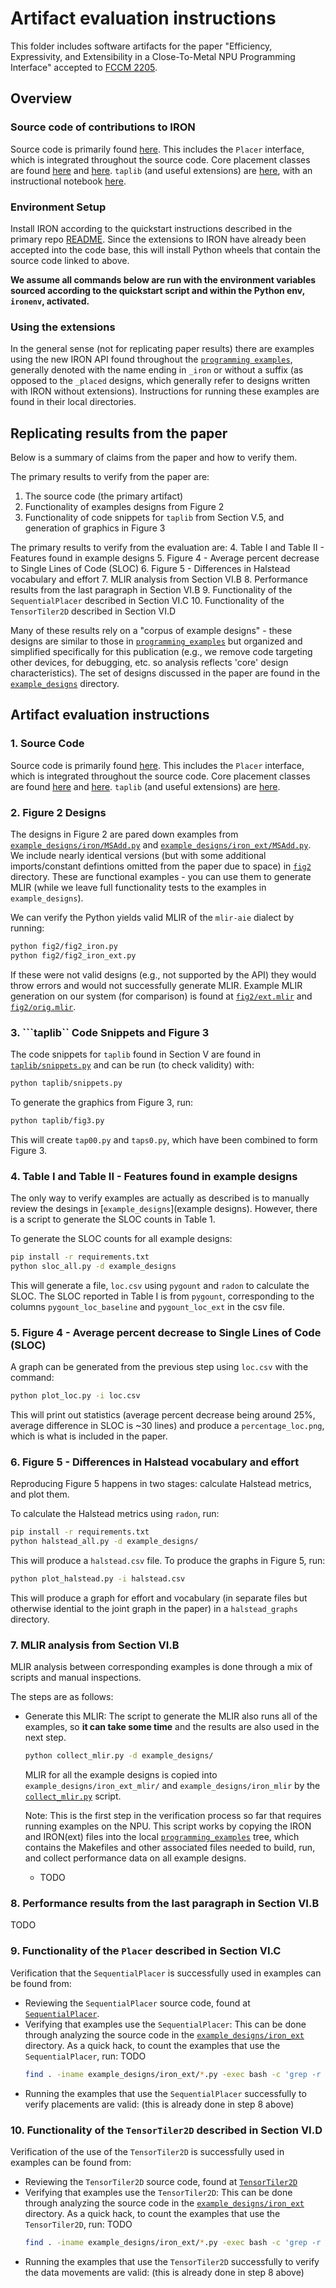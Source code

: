 # Artifact evaluation instructions

This folder includes software artifacts for the paper "Efficiency, Expressivity, and Extensibility in a Close-To-Metal NPU Programming Interface" accepted to [FCCM 2205](https://www.fccm.org/).

## Overview

### Source code of contributions to IRON

Source code is primarily found [here](../../../python/iron). This includes the ```Placer``` interface, which is integrated throughout the source code. Core placement classes are found [here](../../../python/iron/placers.py) and [here](../../../python/iron/placeable.py). ```taplib``` (and useful extensions) are [here](../../../python/helpers/taplib), with an instructional notebook [here](../../../programming_examples/basic/tiling_exploration/introduction/).

### Environment Setup

Install IRON according to the quickstart instructions described in the primary repo [README](../../../README.md). Since the extensions to IRON have already been accepted into the code base, this will install Python wheels that contain the source code linked to above.

**We assume all commands below are run with the environment variables sourced according to the quickstart script and within the Python env, ```ironenv```, activated.**

### Using the extensions

In the general sense (not for replicating paper results) there are examples using the new IRON API found throughout the [```programming examples```](../../../programming_examples/), generally denoted with the name ending in ```_iron``` or without a suffix (as opposed to the ```_placed``` designs, which generally refer to designs written with IRON without extensions). Instructions for running these examples are found in their local directories.

## Replicating results from the paper

Below is a summary of claims from the paper and how to verify them.

The primary results to verify from the paper are:
1. The source code (the primary artifact)
2. Functionality of examples designs from Figure 2
3. Functionality of code snippets for ```taplib``` from Section V.5, and generation of graphics in Figure 3

The primary results to verify from the evaluation are:
4. Table I and Table II - Features found in example designs
5. Figure 4 - Average percent decrease to Single Lines of Code (SLOC)
6. Figure 5 - Differences in Halstead vocabulary and effort
7. MLIR analysis from Section VI.B
8. Performance results from the last paragraph in Section VI.B
9. Functionality of the ```SequentialPlacer``` described in Section VI.C
10. Functionality of the ```TensorTiler2D``` described in Section VI.D

Many of these results rely on a "corpus of example designs" - these designs are similar to those in [```programming_examples```](../../../programming_examples/) but organized and simplified specifically for this publication (e.g., we remove code targeting other devices, for debugging, etc. so analysis reflects 'core' design characteristics). The set of designs discussed in the paper are found in the [```example_designs```](./example_designs) directory.

## Artifact evaluation instructions

### 1. Source Code

Source code is primarily found [here](../../../python/iron). This includes the ```Placer``` interface, which is integrated throughout the source code. Core placement classes are found [here](../../../python/iron/placers.py) and [here](../../../python/iron/placeable.py). ```taplib``` (and useful extensions) are [here](../../../python/helpers/taplib).

### 2. Figure 2 Designs

The designs in Figure 2 are pared down examples from [```example_designs/iron/MSAdd.py```](,/example_designs/iron/MSAdd.py) and [```example_designs/iron_ext/MSAdd.py```](./example_designs/iron_ext/MSAdd.py). We include nearly identical versions (but with some additional imports/constant defintions omitted from the paper due to space) in [```fig2```](fig2) directory. These are functional examples - you can use them to generate MLIR (while we leave full functionality tests to the examples in ```example_designs```).

We can verify the Python yields valid MLIR of the ```mlir-aie``` dialect by running:
```bash
python fig2/fig2_iron.py
python fig2/fig2_iron_ext.py
```

If these were not valid designs (e.g., not supported by the API) they would throw errors and would not successfully generate MLIR.
Example MLIR generation on our system (for comparison) is found at [```fig2/ext.mlir```](./fig2/ext.mlir) and [```fig2/orig.mlir```](./fig2/orig.mlir).

### 3. ```taplib`` Code Snippets and Figure 3

The code snippets for ```taplib``` found in Section V are found in [```taplib/snippets.py```](taplib/snippets.py) and can be run (to check validity) with:
```bash
python taplib/snippets.py
```

To generate the graphics from Figure 3, run:
```bash
python taplib/fig3.py
```

This will create ```tap00.py``` and ```taps0.py```, which have been combined to form Figure 3.

### 4. Table I and Table II - Features found in example designs

The only way to verify examples are actually as described is to manually review the desings in [```example_designs```](example designs). However, there is a script to generate the SLOC counts in Table 1.

To generate the SLOC counts for all example designs:
```bash
pip install -r requirements.txt
python sloc_all.py -d example_designs
```

This will generate a file, ```loc.csv``` using ```pygount``` and ```radon``` to calculate the SLOC. The SLOC reported in Table I is from ```pygount```, corresponding to the columns ```pygount_loc_baseline``` and ```pygount_loc_ext``` in the csv file.

### 5. Figure 4 - Average percent decrease to Single Lines of Code (SLOC)

A graph can be generated from the previous step using ```loc.csv``` with the command:
```bash
python plot_loc.py -i loc.csv
```

This will print out statistics (average percent decrease being around 25%, average difference in SLOC is ~30 lines) and produce a ```percentage_loc.png```, which is what is included in the paper.

### 6. Figure 5 - Differences in Halstead vocabulary and effort

Reproducing Figure 5 happens in two stages: calculate Halstead metrics, and plot them.
  
To calculate the Halstead metrics using ```radon```, run:
```bash
pip install -r requirements.txt
python halstead_all.py -d example_designs/
```

This will produce a ```halstead.csv``` file. To produce the graphs in Figure 5, run:
```bash
python plot_halstead.py -i halstead.csv
```

This will produce a graph for effort and vocabulary (in separate files but otherwise idential to the joint graph in the paper) in a ```halstead_graphs``` directory.

### 7. MLIR analysis from Section VI.B

MLIR analysis between corresponding examples is done through a mix of scripts and manual inspections. 

The steps are as follows:
* Generate this MLIR: The script to generate the MLIR also runs all of the examples, so **it can take some time** and the results are also used in the next step.
  ```bash
  python collect_mlir.py -d example_designs/
  ```
  MLIR for all the example designs is copied into ```example_designs/iron_ext_mlir/``` and ```example_designs/iron_mlir``` by the [```collect_mlir.py```](./collect_mlir.py) script.

  Note: This is the first step in the verification process so far that requires running examples on the NPU. This script works by copying the IRON and IRON(ext) files into the local [```programming_examples```](./programming_examples/) tree, which contains the Makefiles and other associated files needed to build, run, and collect performance data on all example designs.
  * TODO

### 8. Performance results from the last paragraph in Section VI.B
  TODO

### 9. Functionality of the ```Placer``` described in Section VI.C

  Verification that the ```SequentialPlacer``` is successfully used in examples can be found from:
  * Reviewing the ```SequentialPlacer``` source code, found at [```SequentialPlacer```](../../../python/iron/placers.py).
  * Verifying that examples use the ```SequentialPlacer```:
    This can be done through analyzing the source code in the [```example_designs/iron_ext```](./example_designs/iron_ext/) directory. As a quick hack, to count the examples that use the ```SequentialPlacer```, run: TODO
    ```bash
    find . -iname example_designs/iron_ext/*.py -exec bash -c 'grep -r SequentialPlacer {}' \;
    ```
  * Running the examples that use the ```SequentialPlacer``` successfully to verify placements are valid: (this is already done in step 8 above)

### 10. Functionality of the ```TensorTiler2D``` described in Section VI.D

  Verification of the use of the ```TensorTiler2D``` is successfully used in examples can be found from:
  * Reviewing the ```TensorTiler2D``` source code, found at [```TensorTiler2D```](../../../python/helpers/taplib/tensortiler2d.py)
  * Verifying that examples use the ```TensorTiler2D```:
    This can be done through analyzing the source code in the [```example_designs/iron_ext```](./example_designs/iron_ext/) directory. As a quick hack, to count the examples that use the ```TensorTiler2D```, run: TODO
    ```bash
    find . -iname example_designs/iron_ext/*.py -exec bash -c 'grep -r TensorTiler2D {}' \;
    ```
  * Running the examples that use the ```TensorTiler2D``` successfully to verify the data movements are valid: (this is already done in step 8 above)